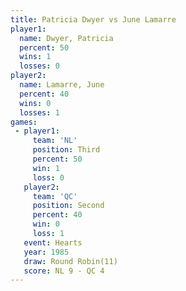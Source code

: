 ```yaml
---
title: Patricia Dwyer vs June Lamarre
player1:               
  name: Dwyer, Patricia
  percent: 50          
  wins: 1              
  losses: 0            
player2:               
  name: Lamarre, June  
  percent: 40          
  wins: 0              
  losses: 1            
games:
 - player1:         
     team: 'NL'     
     position: Third
     percent: 50    
     win: 1         
     loss: 0        
   player2:          
     team: 'QC'      
     position: Second
     percent: 40     
     win: 0          
     loss: 1         
   event: Hearts        
   year: 1985           
   draw: Round Robin(11)
   score: NL 9 - QC 4   
---
```


